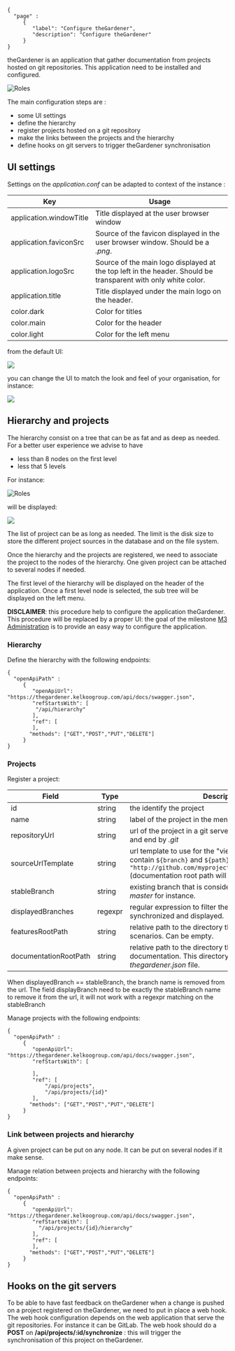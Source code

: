 ```thegardener
{
  "page" :
     {
        "label": "Configure theGardener",
        "description": "Configure theGardener"
     }
}
```

theGardener is an application that gather documentation from projects hosted on git repositories. 
This application need to be installed and configured. 

![Roles](../assets/images/theGardener_role_admin.png)


The main configuration steps are :
- some UI settings
- define the hierarchy
- register projects hosted on a git repository
- make the links between the projects and the hierarchy
- define hooks on git servers to trigger theGardener synchronisation



## UI settings

Settings on the _application.conf_ can be adapted to context of the instance :

Key                     | Usage
----------------------- | -------------
application.windowTitle | Title displayed at the user browser window
application.faviconSrc  | Source of the favicon displayed in the user browser window. Should be a *.png*.  
application.logoSrc     | Source of the main logo displayed at the top left in the header. Should be transparent with only white color. 
application.title       | Title displayed under the main logo on the header.
color.dark  | Color for titles
color.main  | Color for the header
color.light | Color for the left menu


from the default UI:

![](../global/assets/images/theGardener_settings_ui_theGardener.png)

you can change the UI to match the look and feel of your organisation, for instance:

![](../global/assets/images/theGardener_settings_ui_kkg_internal.png)


## Hierarchy and projects


The hierarchy consist on a tree that can be as fat and as deep as needed. 
For a better user experience we advise to have 
- less than 8 nodes on the first level
- less that 5 levels 

For instance:

![Roles](../assets/images/theGardener_hierarchy_projects.png)

will be displayed:

![](../assets/images/theGardener_configure_hierarchy.png)


The list of project can be as long as needed. The limit is the disk size to store the different project sources in the database and on the file system.

Once the hierarchy and the projects are registered, we need to associate the project to the nodes of the hierarchy. One given project can be attached to several nodes if needed.    

The first level of the hierarchy will be displayed on the header of the application. 
Once a first level node is selected, the sub tree will be displayed on the left menu.

**DISCLAIMER**: this procedure help to configure the application theGardener. This procedure will be replaced by a proper UI: the goal of the milestone [M3 Administration](https://github.com/KelkooGroup/theGardener/milestone/2) is to provide an easy way to configure the application.


### Hierarchy

Define the hierarchy with the following endpoints:

```thegardener
{
  "openApiPath" : 
     {
        "openApiUrl": "https://thegardener.kelkoogroup.com/api/docs/swagger.json",
        "refStartsWith": [
         "/api/hierarchy"
        ],
        "ref": [
        ],
       "methods": ["GET","POST","PUT","DELETE"]
     }
}
``` 


### Projects

Register a project:

Field | Type  | Description
------------ | ------------- | -------------
id | string |  the identify the project
name | string |  label of the project in the menu
repositoryUrl | string |  url of the project in a git server. should start with _http_ and end by _.git_
sourceUrlTemplate | string | url template to use for the "view source" links, can contain `${branch}` and `${path}` tokens, for instance: `"http://github.com/myproject/blob/${branch}/${path}"` (documentation root path will be added automatically)
stableBranch | string |  existing branch that is considered as stable. Could be _master_ for instance.
displayedBranches | regexpr |  regular expression to filter the branches that are synchronized and displayed.
featuresRootPath | string |  relative path to the directory that host gherkin scenarios. Can be empty.
documentationRootPath | string |  relative path to the directory that host the documentation. This directory should store the first _thegardener.json_ file.

When displayedBranch == stableBranch, the branch name is removed from the url. The field displayBranch need to be exactly the stableBranch name to remove it from the url, it will not work with a regexpr matching on the stableBranch

Manage projects with the following endpoints:

```thegardener
{
  "openApiPath" : 
     {
        "openApiUrl": "https://thegardener.kelkoogroup.com/api/docs/swagger.json",
        "refStartsWith": [
         
        ],
        "ref": [
            "/api/projects",
            "/api/projects/{id}"
        ],
       "methods": ["GET","POST","PUT","DELETE"]
     }
}
``` 


### Link between projects and hierarchy

A given project can be put on any node. It can be put on several nodes if it make sense.

Manage relation between projects and hierarchy with the following endpoints:

```thegardener
{
  "openApiPath" : 
     {
        "openApiUrl": "https://thegardener.kelkoogroup.com/api/docs/swagger.json",
        "refStartsWith": [
          "/api/projects/{id}/hierarchy"
        ],
        "ref": [
        ],
       "methods": ["GET","POST","PUT","DELETE"]
     }
}
``` 


## Hooks on the git servers

To be able to have fast feedback on theGardener when a change is pushed on a project registered on theGardener, we need to put in place a web hook.
The web hook configuration depends on the web application that serve the git repositories. For instance it can be GitLab.
The web hook should do a **POST** on **/api/projects/:id/synchronize** : this will trigger the synchronisation of this project on theGardener.

